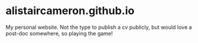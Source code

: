 # alistaircameron.github.io

My personal website. Not the type to publish a cv publicly, but would love a post-doc somewhere, so playing the game!